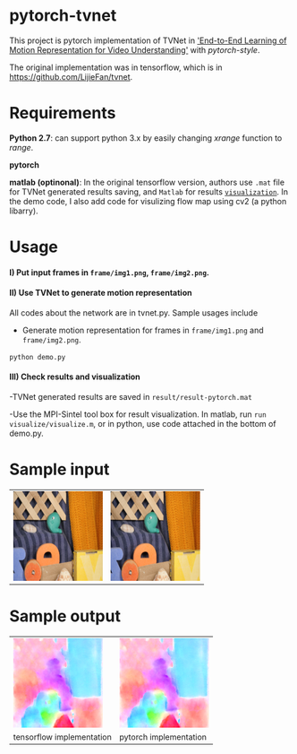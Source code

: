# pytorch-tvnet
This project is pytorch implementation of TVNet in ['End-to-End Learning of Motion Representation for Video Understanding'](http://lijiefan.me/project_webpage/TVNet_cvpr/papers/TVNet_cvpr.pdf) with *pytorch-style*.

The original implementation was in tensorflow, which is in https://github.com/LijieFan/tvnet.

# Requirements
**Python 2.7**: can support python 3.x by easily changing *xrange* function to *range*.

**pytorch** 

**matlab (optinonal)**: In the original tensorflow version, authors use `.mat` file for TVNet generated results saving, and `Matlab` for results [`visualization`](http://sintel.is.tue.mpg.de). In the demo code, I also add code for visulizing flow map using cv2 (a python libarry).
 
# Usage
#### I) Put input frames in `frame/img1.png`, `frame/img2.png`.
#### II) Use TVNet to generate motion representation
All codes about the network are in tvnet.py.
Sample usages include
- Generate motion representation for frames in `frame/img1.png` and `frame/img2.png`.

```
python demo.py
``` 

#### III) Check results and visualization

-TVNet generated results are saved in `result/result-pytorch.mat`

-Use the MPI-Sintel tool box for result visualization. In matlab, run ```run visualize/visualize.m```, or in python, use code attached in the bottom of demo.py.


# Sample input
<table>
<tr>
<td><img src="frame/img1.png" height="160"></td>
<td><img src="frame/img2.png" height="160"></td>
</tr>
</table>

# Sample output
<table>
<tr>
<td><img src="result/result.png" height="160"></td>
<td><img src="result/result-pytorch.png" height="160"></td>
</tr>
<tr>
<td>tensorflow implementation</td>
<td>pytorch implementation</td>
</tr>
</table>
